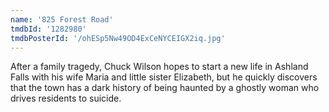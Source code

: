 ```yaml
---
name: '825 Forest Road'
tmdbId: '1282980'
tmdbPosterId: '/ohESp5Nw49OD4ExCeNYCEIGX2iq.jpg'
---
```

After a family tragedy, Chuck Wilson hopes to start a new life in Ashland Falls with his wife Maria and little sister Elizabeth, but he quickly discovers that the town has a dark history of being haunted by a ghostly woman who drives residents to suicide.
